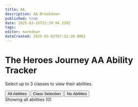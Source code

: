 ```yaml
---
title: AA
description: AA Breakdown
published: true
date: 2025-03-16T23:29:04.220Z
tags: 
editor: markdown
dateCreated: 2025-03-02T07:32:20.006Z
---
```


# The Heroes Journey AA Ability Tracker

Select up to 3 classes to view their abilities.

<div class="controls">
    <div class="filter-options">
        <button class="mode-button active" data-mode="all">All Abilities</button>
        <button class="mode-button" data-mode="selection">Class Selection</button>
        <button class="mode-button" data-mode="none">No Abilities</button>
    </div>
    
<div class="class-buttons" id="classButtons">
 </div>
</div>

<div class="stats" id="stats">
    Showing all abilities (0)
</div>

<div class="abilities-container" id="abilitiesContainer">
</div>